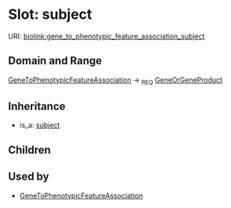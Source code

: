 # Slot: subject




URI: [biolink:gene_to_phenotypic_feature_association_subject](https://w3id.org/biolink/vocab/gene_to_phenotypic_feature_association_subject)
## Domain and Range

[GeneToPhenotypicFeatureAssociation](GeneToPhenotypicFeatureAssociation.md) ->  <sub>REQ</sub> [GeneOrGeneProduct](GeneOrGeneProduct.md)
## Inheritance

 *  is_a: [subject](subject.md)
## Children

## Used by

 * [GeneToPhenotypicFeatureAssociation](GeneToPhenotypicFeatureAssociation.md)
